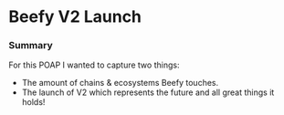 # Beefy V2 Launch

### Summary 
For this POAP I wanted to capture two things:
- The amount of chains & ecosystems Beefy touches.
- The launch of V2 which represents the future and all great things it holds!
